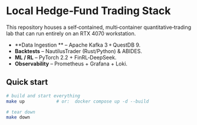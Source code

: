 # Local Hedge‑Fund Trading Stack

This repository houses a self‑contained, multi‑container quantitative‑trading lab that can run entirely on an RTX 4070 workstation.

* **Data Ingestion ** – Apache Kafka 3 + QuestDB 9.
* **Backtests** – NautilusTrader (Rust/Python) & ABIDES.
* **ML / RL** – PyTorch 2.2 + FinRL‑DeepSeek.
* **Observability** – Prometheus + Grafana + Loki.

## Quick start
```bash
# build and start everything
make up            # or:  docker compose up -d --build

# tear down
make down
